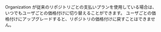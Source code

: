 Organization が従来のリポジトリごとの支払いプランを使用している場合は、いつでもユーザごとの価格付けに切り替えることができます。 ユーザごとの価格付けにアップグレードすると、リポジトリの価格付けに戻すことはできません。
